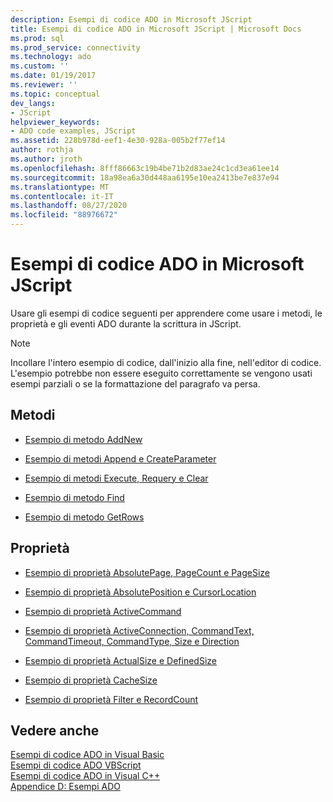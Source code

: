 ```yaml
---
description: Esempi di codice ADO in Microsoft JScript
title: Esempi di codice ADO in Microsoft JScript | Microsoft Docs
ms.prod: sql
ms.prod_service: connectivity
ms.technology: ado
ms.custom: ''
ms.date: 01/19/2017
ms.reviewer: ''
ms.topic: conceptual
dev_langs:
- JScript
helpviewer_keywords:
- ADO code examples, JScript
ms.assetid: 228b978d-eef1-4e30-928a-005b2f77ef14
author: rothja
ms.author: jroth
ms.openlocfilehash: 8fff86663c19b4be71b2d83ae24c1cd3ea61ee14
ms.sourcegitcommit: 18a98ea6a30d448aa6195e10ea2413be7e837e94
ms.translationtype: MT
ms.contentlocale: it-IT
ms.lasthandoff: 08/27/2020
ms.locfileid: "88976672"
---
```

# <a name="ado-code-examples-in-microsoft-jscript"></a>Esempi di codice ADO in Microsoft JScript
Usare gli esempi di codice seguenti per apprendere come usare i metodi, le proprietà e gli eventi ADO durante la scrittura in JScript.  
  
> [!NOTE]
>  Incollare l'intero esempio di codice, dall'inizio alla fine, nell'editor di codice. L'esempio potrebbe non essere eseguito correttamente se vengono usati esempi parziali o se la formattazione del paragrafo va persa.  
  
## <a name="methods"></a>Metodi  
  
-   [Esempio di metodo AddNew](./addnew-method-example-jscript.md)  
  
-   [Esempio di metodi Append e CreateParameter](./append-and-createparameter-methods-example-jscript.md)  
  
-   [Esempio di metodi Execute, Requery e Clear](./execute-requery-and-clear-methods-example-jscript.md)  
  
-   [Esempio di metodo Find](./find-method-example-jscript.md)  
  
-   [Esempio di metodo GetRows](./getrows-method-example-vb.md)  
  
## <a name="properties"></a>Proprietà  
  
-   [Esempio di proprietà AbsolutePage, PageCount e PageSize](./absolutepage-pagecount-and-pagesize-properties-example-jscript.md)  
  
-   [Esempio di proprietà AbsolutePosition e CursorLocation](./absoluteposition-and-cursorlocation-properties-example-jscript.md)  
  
-   [Esempio di proprietà ActiveCommand](./activecommand-property-example-jscript.md)  
  
-   [Esempio di proprietà ActiveConnection, CommandText, CommandTimeout, CommandType, Size e Direction](./activeconnection-commandtext-timeout-type-size-example-jscript.md)  
  
-   [Esempio di proprietà ActualSize e DefinedSize](./actualsize-and-definedsize-properties-example-jscript.md)  
  
-   [Esempio di proprietà CacheSize](./cachesize-property-example-jscript.md)  
  
-   [Esempio di proprietà Filter e RecordCount](./filter-and-recordcount-properties-example-jscript.md)  
  
## <a name="see-also"></a>Vedere anche  
 [Esempi di codice ADO in Visual Basic](./ado-code-examples-in-visual-basic.md)   
 [Esempi di codice ADO VBScript](./ado-code-examples-vbscript.md)   
 [Esempi di codice ADO in Visual C++](./ado-code-examples-in-visual-c.md)   
 [Appendice D: Esempi ADO](../../guide/appendixes/appendix-d-ado-samples.md)